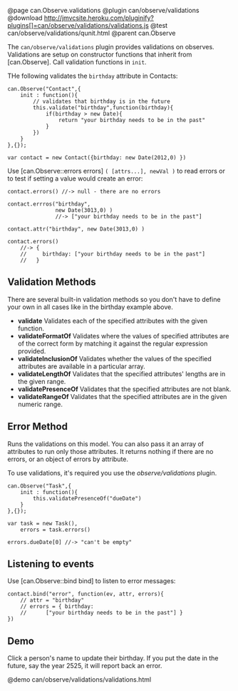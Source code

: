 @page can.Observe.validations
@plugin can/observe/validations
@download  http://jmvcsite.heroku.com/pluginify?plugins[]=can/observe/validations/validations.js
@test can/observe/validations/qunit.html
@parent can.Observe
 
The `can/observe/validations` plugin provides validations on observes. Validations
are setup on constructor functions that inherit from [can.Observe]. Call
validation functions in `init`.

THe following validates the `birthday` attribute in Contacts:

    can.Observe("Contact",{
    	init : function(){
    		// validates that birthday is in the future
    		this.validate("birthday",function(birthday){
    			if(birthday > new Date){
    				return "your birthday needs to be in the past"
    			}
    		})
    	}
    },{});
    
    var contact = new Contact({birthday: new Date(2012,0) })

Use [can.Observe::errors errors] `( [attrs...], newVal )` to read errors
or to test if setting a value would create an error:

    contact.errors() //-> null - there are no errors
    
    contact.errros("birthday", 
                   new Date(3013,0) ) 
                   //-> ["your birthday needs to be in the past"] 
    
    contact.attr("birthday", new Date(3013,0) )
    
    contact.errors() 
        //-> {
        //     birthday: ["your birthday needs to be in the past"]
        //   }

## Validation Methods

There are several built-in validation methods so you don't have to define your own in all cases like in the birthday example above.

- __validate__ Validates each of the specified attributes with the given function.
- __validateFormatOf__ Validates where the values of specified attributes are of the correct form by matching it against the regular expression provided.	
- __validateInclusionOf__ Validates whether the values of the specified attributes are available in a particular array.	
- __validateLengthOf__ Validates that the specified attributes' lengths are in the given range.	
- __validatePresenceOf__ Validates that the specified attributes are not blank.	
- __validateRangeOf__ Validates that the specified attributes are in the given numeric range.

## Error Method

Runs the validations on this model. You can also pass it an array of attributes to run only those attributes. It returns nothing if there are no errors, or an object of errors by attribute.

To use validations, it's required you use the _observe/validations_ plugin.

	can.Observe("Task",{
		init : function(){
			this.validatePresenceOf("dueDate")
		}
	},{});

	var task = new Task(),
    	errors = task.errors()

	errors.dueDate[0] //-> "can't be empty"

## Listening to events

Use [can.Observe::bind bind] to listen to error messages:

	contact.bind("error", function(ev, attr, errors){
		// attr = "birthday"
		// errors = { birthday: 
		//		["your birthday needs to be in the past"] }
	})

## Demo

Click a person's name to update their birthday.  If you put the date
in the future, say the year 2525, it will report back an error.

@demo can/observe/validations/validations.html
